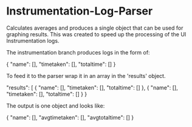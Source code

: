 Instrumentation-Log-Parser
==========================

Calculates averages and produces a single object that can be used for graphing results. This was created to speed up the processing of the UI Instrumentation logs.

The instrumentation branch produces logs in the form of:

{
    "name": [],
    "timetaken": [],
    "totaltime": []
}

To feed it to the parser wrap it in an array in the 'results' object.

"results": [
    {
        "name": [],
        "timetaken": [],
        "totaltime": []
    },
    {
        "name": [],
        "timetaken": [],
        "totaltime": []
    }
}

The output is one object and looks like:

{
    "name": [],
    "avgtimetaken": [],
    "avgtotaltime": []
}